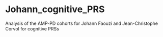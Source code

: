 # Johann_cognitive_PRS
Analysis of the AMP-PD cohorts for Johann Faouzi and Jean-Christophe Corvol for cognitive PRSs
